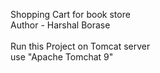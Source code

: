 Shopping Cart for book store<br>
Author - Harshal Borase<br>
<br>
Run this Project on Tomcat server<br>
use "Apache Tomchat 9"